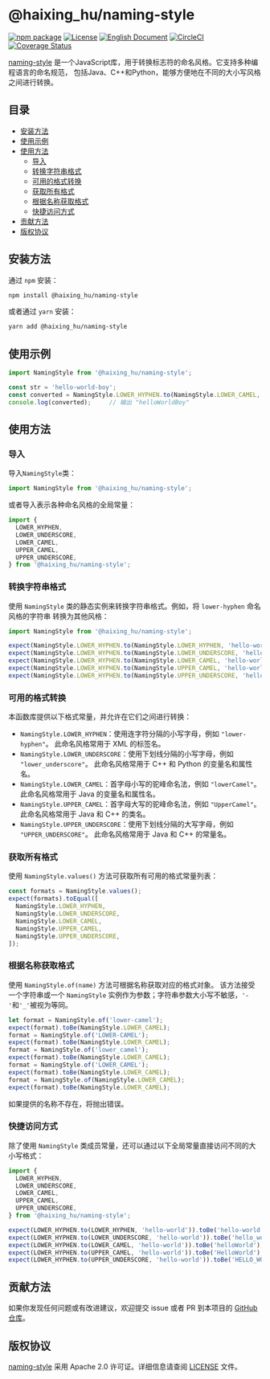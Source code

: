 # @haixing_hu/naming-style 

[![npm package](https://img.shields.io/npm/v/@haixing_hu/naming-style.svg)](https://npmjs.com/package/@haixing_hu/naming-style)
[![License](https://img.shields.io/badge/License-Apache-blue.svg)](https://www.apache.org/licenses/LICENSE-2.0)
[![English Document](https://img.shields.io/badge/Document-English-blue.svg)](README.md)
[![CircleCI](https://dl.circleci.com/status-badge/img/gh/Haixing-Hu/js-naming-style/tree/master.svg?style=shield)](https://dl.circleci.com/status-badge/redirect/gh/Haixing-Hu/js-naming-style/tree/master)
[![Coverage Status](https://coveralls.io/repos/github/Haixing-Hu/js-naming-style/badge.svg?branch=master)](https://coveralls.io/github/Haixing-Hu/js-naming-style?branch=master)

[naming-style] 是一个JavaScript库，用于转换标志符的命名风格。它支持多种编程语言的命名规范，
包括Java、C++和Python，能够方便地在不同的大小写风格之间进行转换。

## <span id="content">目录</span>

- [安装方法](#installation)
- [使用示例](#example)
- [使用方法](#usage)
  - [导入](#import)
  - [转换字符串格式](#convert)
  - [可用的格式转换](#formats)
  - [获取所有格式](#all-formats)
  - [根据名称获取格式](#get-format)
  - [快捷访问方式](#shortcuts)
- [贡献方法](#contributing)
- [版权协议](#license)

## <span id="installation">安装方法</span>

通过 `npm` 安装：
```bash
npm install @haixing_hu/naming-style
```
或者通过 `yarn` 安装：
```bash
yarn add @haixing_hu/naming-style
```

## <span id="example">使用示例</span>

```js
import NamingStyle from '@haixing_hu/naming-style';

const str = 'hello-world-boy';
const converted = NamingStyle.LOWER_HYPHEN.to(NamingStyle.LOWER_CAMEL, str);
console.log(converted);     // 输出 "helloWorldBoy"
```

## <span id="usage">使用方法</span>

### <span id="import">导入</span>

导入`NamingStyle`类：
```js
import NamingStyle from '@haixing_hu/naming-style';
```
或者导入表示各种命名风格的全局常量：
```js
import {
  LOWER_HYPHEN,
  LOWER_UNDERSCORE,
  LOWER_CAMEL,
  UPPER_CAMEL,
  UPPER_UNDERSCORE,
} from '@haixing_hu/naming-style';
```

### <span id="convert">转换字符串格式</span>

使用 `NamingStyle` 类的静态实例来转换字符串格式。例如，将 `lower-hyphen` 命名风格的字符串
转换为其他风格：

```js
import NamingStyle from '@haixing_hu/naming-style';

expect(NamingStyle.LOWER_HYPHEN.to(NamingStyle.LOWER_HYPHEN, 'hello-world')).toBe('hello-world');
expect(NamingStyle.LOWER_HYPHEN.to(NamingStyle.LOWER_UNDERSCORE, 'hello-world')).toBe('hello_world');
expect(NamingStyle.LOWER_HYPHEN.to(NamingStyle.LOWER_CAMEL, 'hello-world')).toBe('helloWorld');
expect(NamingStyle.LOWER_HYPHEN.to(NamingStyle.UPPER_CAMEL, 'hello-world')).toBe('HelloWorld');
expect(NamingStyle.LOWER_HYPHEN.to(NamingStyle.UPPER_UNDERSCORE, 'hello-world')).toBe('HELLO_WORLD');
```

### <span id="formats">可用的格式转换</span>

本函数库提供以下格式常量，并允许在它们之间进行转换：

- `NamingStyle.LOWER_HYPHEN`：使用连字符分隔的小写字母，例如 `"lower-hyphen"`。
  此命名风格常用于 XML 的标签名。
- `NamingStyle.LOWER_UNDERSCORE`：使用下划线分隔的小写字母，例如 `"lower_underscore"`。
  此命名风格常用于 C++ 和 Python 的变量名和属性名。
- `NamingStyle.LOWER_CAMEL`：首字母小写的驼峰命名法，例如 `"lowerCamel"`。
  此命名风格常用于 Java 的变量名和属性名。
- `NamingStyle.UPPER_CAMEL`：首字母大写的驼峰命名法，例如 `"UpperCamel"`。  
  此命名风格常用于 Java 和 C++ 的类名。
- `NamingStyle.UPPER_UNDERSCORE`：使用下划线分隔的大写字母，例如 `"UPPER_UNDERSCORE"`。
  此命名风格常用于 Java 和 C++ 的常量名。

### <span id="all-formats">获取所有格式</span>

使用 `NamingStyle.values()` 方法可获取所有可用的格式常量列表：

```js
const formats = NamingStyle.values();
expect(formats).toEqual([
  NamingStyle.LOWER_HYPHEN,
  NamingStyle.LOWER_UNDERSCORE,
  NamingStyle.LOWER_CAMEL,
  NamingStyle.UPPER_CAMEL,
  NamingStyle.UPPER_UNDERSCORE,
]);
```

### <span id="get-format">根据名称获取格式</span>

使用 `NamingStyle.of(name)` 方法可根据名称获取对应的格式对象。
该方法接受一个字符串或一个 `NamingStyle` 实例作为参数；字符串参数大小写不敏感，`'-'`和`'_'`被视为等同。

```js
let format = NamingStyle.of('lower-camel');
expect(format).toBe(NamingStyle.LOWER_CAMEL);
format = NamingStyle.of('LOWER-CAMEL');
expect(format).toBe(NamingStyle.LOWER_CAMEL);
format = NamingStyle.of('lower_camel');
expect(format).toBe(NamingStyle.LOWER_CAMEL);
format = NamingStyle.of('LOWER_CAMEL');
expect(format).toBe(NamingStyle.LOWER_CAMEL);
format = NamingStyle.of(NamingStyle.LOWER_CAMEL);
expect(format).toBe(NamingStyle.LOWER_CAMEL);
```

如果提供的名称不存在，将抛出错误。

### <span id="shortcuts">快捷访问方式</span>

除了使用 `NamingStyle` 类成员常量，还可以通过以下全局常量直接访问不同的大小写格式：

```js
import { 
  LOWER_HYPHEN,
  LOWER_UNDERSCORE,
  LOWER_CAMEL, 
  UPPER_CAMEL, 
  UPPER_UNDERSCORE, 
} from '@haixing_hu/naming-style';

expect(LOWER_HYPHEN.to(LOWER_HYPHEN, 'hello-world')).toBe('hello-world');
expect(LOWER_HYPHEN.to(LOWER_UNDERSCORE, 'hello-world')).toBe('hello_world');
expect(LOWER_HYPHEN.to(LOWER_CAMEL, 'hello-world')).toBe('helloWorld');
expect(LOWER_HYPHEN.to(UPPER_CAMEL, 'hello-world')).toBe('HelloWorld');
expect(LOWER_HYPHEN.to(UPPER_UNDERSCORE, 'hello-world')).toBe('HELLO_WORLD');
```

## <span id="contributing">贡献方法</span>

如果你发现任何问题或有改进建议，欢迎提交 issue 或者 PR 到本项目的 [GitHub 仓库]。

## <span id="license">版权协议</span>

[naming-style] 采用 Apache 2.0 许可证。详细信息请查阅 [LICENSE](LICENSE) 文件。

[naming-style]: https://npmjs.com/package/@haixing_hu/naming-style
[GitHub 仓库]: https://github.com/Haixing-Hu/js-naming-style
